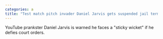 ```yaml
---
categories: a
title: "Test match pitch invader Daniel Jarvis gets suspended jail term"
---
```

YouTube prankster Daniel Jarvis is warned he faces a "sticky wicket" if he defies court orders.